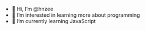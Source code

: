 - 👋 Hi, I’m @hnzee
- 👀 I’m interested in learning more about programming
- 🌱 I’m currently learning JavaScript

<!---
hnzee/hnzee is a ✨ special ✨ repository because its `README.md` (this file) appears on your GitHub profile.
You can click the Preview link to take a look at your changes.
--->
